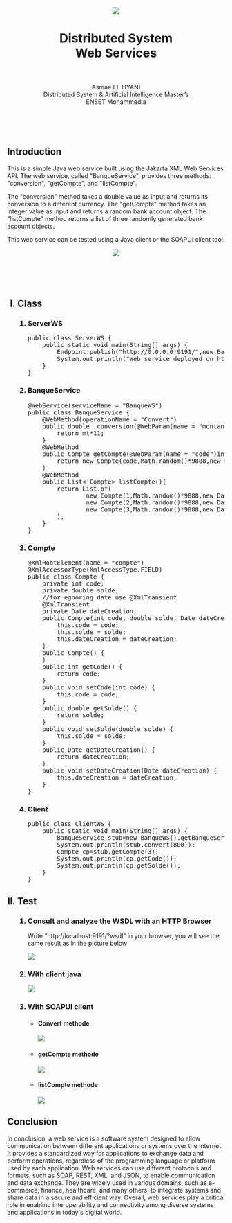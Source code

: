 <center><img src="images/ensetLOGO.png">
<h1>Distributed System<br>Web Services<br></h1>
<p><br><br>Asmae EL HYANI<br> Distributed System & Artificial Intelligence Master’s<br> ENSET Mohammedia</p>
</center>
<br><br><br>
<h2>Introduction</h2>
<p>This is a simple Java web service built using the Jakarta XML Web Services API. The web service, called "BanqueService", provides three methods: "conversion", "getCompte", and "listCompte".

The "conversion" method takes a double value as input and returns its conversion to a different currency. The "getCompte" method takes an integer value as input and returns a random bank account object. The "listCompte" method returns a list of three randomly generated bank account objects.

This web service can be tested using a Java client or the SOAPUI client tool.</pre>
<center><img src="images/schema.png"></center>
<br><br><br><br>
<ol type="I">
  <h2><li >Class</li></h2>
 <ol type="1">
    <h3><li>ServerWS</li></h3>
<pre>public class ServerWS {
    public static void main(String[] args) {
        Endpoint.publish("http://0.0.0.0:9191/",new BanqueService());  //publish small server
        System.out.println("Web service deployed on http://0.0.0.0:9191/ ");
    }
}</pre>
    <h3><li>BanqueService</li></h3>
<pre>@WebService(serviceName = "BanqueWS")
public class BanqueService {
    @WebMethod(operationName = "Convert")
    public double  conversion(@WebParam(name = "montant") double mt){
        return mt*11;
    }
    @WebMethod
    public Compte getCompte(@WebParam(name = "code")int code){
        return new Compte(code,Math.random()*9888,new Date());
    }
    @WebMethod
    public List<'Compte> listCompte(){
        return List.of(
                new Compte(1,Math.random()*9888,new Date()),
                new Compte(2,Math.random()*9888,new Date()),
                new Compte(3,Math.random()*9888,new Date())
        );
    }
}
</pre>
    <h3><li>Compte</li></h3>
<pre>@XmlRootElement(name = "compte")
@XmlAccessorType(XmlAccessType.FIELD)
public class Compte {
    private int code;
    private double solde;
    //for egnoring date use @XmlTransient
    @XmlTransient
    private Date dateCreation;
    public Compte(int code, double solde, Date dateCreation) {
        this.code = code;
        this.solde = solde;
        this.dateCreation = dateCreation;
    }
    public Compte() {
    }
    public int getCode() {
        return code;
    }
    public void setCode(int code) {
        this.code = code;
    }
    public double getSolde() {
        return solde;
    }
    public void setSolde(double solde) {
        this.solde = solde;
    }
    public Date getDateCreation() {
        return dateCreation;
    }
    public void setDateCreation(Date dateCreation) {
        this.dateCreation = dateCreation;
    }
}</pre>
    <h3><li>Client</li></h3>
<pre>public class ClientWS {
    public static void main(String[] args) {
        BanqueService stub=new BanqueWS().getBanqueServicePort();
        System.out.println(stub.convert(800));
        Compte cp=stub.getCompte(3);
        System.out.println(cp.getCode());
        System.out.println(cp.getSolde());
    }
}
</pre>
</ol>
<h2><li >Test</li></h2>
 <ol type="1">
    <h3><li>Consult and analyze the WSDL with an HTTP Browser</li></h3>
    <p>Write "http://localhost:9191/?wsdl" in your browser, you will see the same result as in the picture below</p>
    <img src="images/weService.png">
    <h3><li>With client.java</li></h3>
    <img src="images/clientjava.png">
    <h3><li>With SOAPUI client</li></h3>
    <ul type="circle">
        <h4><li>Convert methode</li></h4>
            <img src="images/soap1.PNG">
        <h4><li>getCompte methode</li></h4>
            <img src="images/soap2.PNG">
        <h4><li>listCompte methode</li></h4>
            <img src="images/soap3.PNG">
    </ul>
</ol>
</ol>

<h2>Conclusion</h2>
<p>In conclusion, a web service is a software system designed to allow communication between different applications or systems over the internet. It provides a standardized way for applications to exchange data and perform operations, regardless of the programming language or platform used by each application. Web services can use different protocols and formats, such as SOAP, REST, XML, and JSON, to enable communication and data exchange. They are widely used in various domains, such as e-commerce, finance, healthcare, and many others, to integrate systems and share data in a secure and efficient way. Overall, web services play a critical role in enabling interoperability and connectivity among diverse systems and applications in today's digital world.</p>
